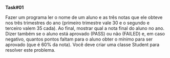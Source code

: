 **Task#01**

Fazer um programa ler o nome de um aluno e as três notas que ele obteve
nos três trimestres do ano (primeiro trimestre vale 30 e o segundo e terceiro valem 35 cada).
Ao final, mostrar qual a nota final do aluno no ano. Dizer também se o aluno está aprovado (PASS)
ou não (FAILED) e, em caso negativo, quantos pontos faltam para o aluno obter o mínimo para ser aprovado
(que é 60% da nota). Você deve criar uma classe Student para resolver este problema.

